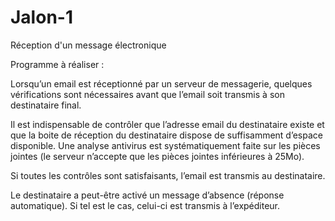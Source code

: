 # Jalon-1
Réception d'un message électronique

Programme à réaliser :
 
Lorsqu’un email est réceptionné par un serveur de messagerie, quelques vérifications sont nécessaires avant que l’email soit transmis à son destinataire final.  
 
Il est indispensable de contrôler que l’adresse email du destinataire existe et que la boite de réception du destinataire dispose de suffisamment d’espace disponible. Une analyse antivirus est systématiquement faite sur les pièces jointes (le serveur n’accepte que les pièces jointes inférieures à 25Mo).  
 
Si toutes les contrôles sont satisfaisants, l’email est transmis au destinataire.  
 
Le destinataire a peut-être activé un message d’absence (réponse automatique). Si tel est le cas, celui-ci est transmis à l’expéditeur. 

